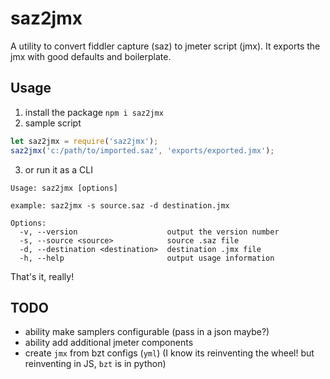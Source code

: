 # saz2jmx
A utility to convert fiddler capture (saz) to jmeter script (jmx). It exports the jmx with good defaults and boilerplate.

## Usage
1. install the package `npm i saz2jmx`
2. sample script
```javascript
let saz2jmx = require('saz2jmx');
saz2jmx('c:/path/to/imported.saz', 'exports/exported.jmx');
```
3. or run it as a CLI
```shell
Usage: saz2jmx [options]

example: saz2jmx -s source.saz -d destination.jmx

Options:
  -v, --version                    output the version number
  -s, --source <source>            source .saz file
  -d, --destination <destination>  destination .jmx file
  -h, --help                       output usage information
```
That's it, really!

## TODO
- ability make samplers configurable (pass in a json maybe?)
- ability add additional jmeter components
- create `jmx` from bzt configs (`yml`) (I know its reinventing the wheel! but reinventing in JS, `bzt` is in python)
